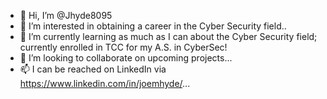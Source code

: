 - 👋 Hi, I’m @Jhyde8095
- 👀 I’m interested in obtaining a career in the Cyber Security field..
- 🌱 I’m currently learning as much as I can about the Cyber Security field; currently enrolled in TCC for my A.S. in CyberSec!
- 💞️ I’m looking to collaborate on upcoming projects...
- 📫 I can be reached on LinkedIn via <https://www.linkedin.com/in/joemhyde/>...

<!---
Jhyde8095/Jhyde8095 is a ✨ special ✨ repository because its `README.md` (this file) appears on your GitHub profile.
You can click the Preview link to take a look at your changes.
--->
